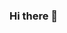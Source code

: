 ### Hi there 👋

<!--
**lvisentin/lvisentin** is a ✨ _special_ ✨ repository because its `README.md` (this file) appears on your GitHub profile.

Here are some ideas to get you started:

My name is Lucas Visentin 🇧🇷
I'm a front-end developer since 2018.
Always looking to create good solutions and get my development skills to the next level.

I'm currently working with Angular and learning ReactJS.

Reach me out! 👇🏽
[![Linkedin Badge](https://img.shields.io/badge/-LinkedIn-blue?style=flat-square&logo=Linkedin&logoColor=white&link=https://www.linkedin.com/in/isadora-rodrigues-stangarlin-48402b141/)](https://www.linkedin.com/in/lvisentin/)
